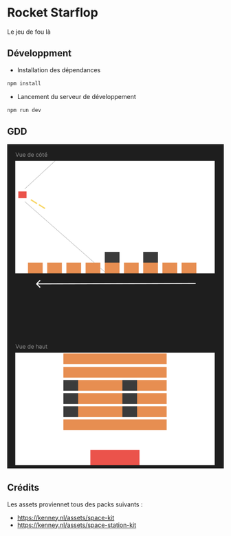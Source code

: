 # Rocket Starflop

Le jeu de fou là

## Développment

- Installation des dépendances

```bash
npm install
```

- Lancement du serveur de développement

```bash
npm run dev
```

## GDD

![gdd](./gdd.png)

## Crédits

Les assets proviennet tous des packs suivants :
- https://kenney.nl/assets/space-kit
- https://kenney.nl/assets/space-station-kit
